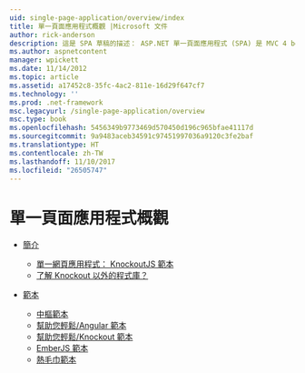 ```yaml
---
uid: single-page-application/overview/index
title: 單一頁面應用程式概觀 |Microsoft 文件
author: rick-anderson
description: 這是 SPA 草稿的描述： ASP.NET 單一頁面應用程式 (SPA) 是 MVC 4 beta 預覽中的新功能。 它提供更佳端對端 e...
ms.author: aspnetcontent
manager: wpickett
ms.date: 11/14/2012
ms.topic: article
ms.assetid: a17452c8-35fc-4ac2-811e-16d29f647cf7
ms.technology: ''
ms.prod: .net-framework
msc.legacyurl: /single-page-application/overview
msc.type: book
ms.openlocfilehash: 5456349b9773469d570450d196c965bfae41117d
ms.sourcegitcommit: 9a9483aceb34591c97451997036a9120c3fe2baf
ms.translationtype: HT
ms.contentlocale: zh-TW
ms.lasthandoff: 11/10/2017
ms.locfileid: "26505747"
---
```

<a name="single-page-application-overview"></a>單一頁面應用程式概觀
====================
- [簡介](introduction/index.md)

    - [單一網頁應用程式： KnockoutJS 範本](introduction/knockoutjs-template.md)
    - [了解 Knockout 以外的程式庫？](introduction/other-libraries.md)
- [範本](templates/index.md)

    - [中樞範本](templates/backbonejs-template.md)
    - [幫助您輕鬆/Angular 範本](templates/breezeangular-template.md)
    - [幫助您輕鬆/Knockout 範本](templates/breezeknockout-template.md)
    - [EmberJS 範本](templates/emberjs-template.md)
    - [熱毛巾範本](templates/hottowel-template.md)
